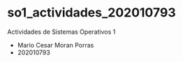 # so1_actividades_202010793
Actividades de Sistemas Operativos 1
 - Mario Cesar Moran Porras
 - 202010793
